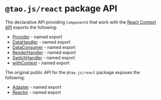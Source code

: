# `@tao.js/react` package API

The declarative API providing `Component`s that work with the [React Context API](https://reactjs.org/docs/context.html)
exports the following:

* [Provider](provider.md) - named export
* [DataHandler](data-handler.md) - named export
* [DataConsumer](data-consumer.md) - named export
* [RenderHandler](render-handler.md) - named export
* [SwitchHandler](switch-handler.md) - named export
* [withContext](with-context.md) - named export

The original public API for the `@tao.js/react` package exposes the following:

* [Adapter](adapter.md) - named export
* [Reactor](reactor.md) - named export
